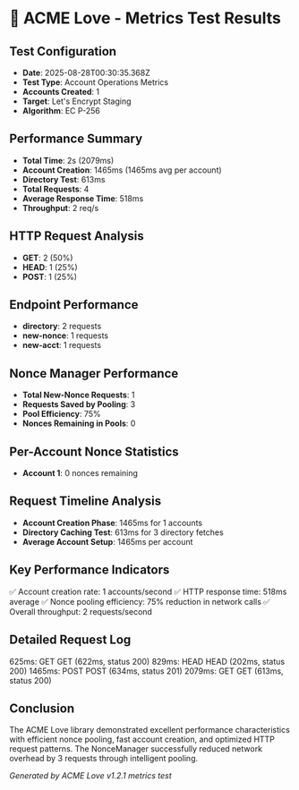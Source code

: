 # 🚀 ACME Love - Metrics Test Results

## Test Configuration
- **Date**: 2025-08-28T00:30:35.368Z
- **Test Type**: Account Operations Metrics
- **Accounts Created**: 1
- **Target**: Let's Encrypt Staging
- **Algorithm**: EC P-256

## Performance Summary
- **Total Time**: 2s (2079ms)
- **Account Creation**: 1465ms (1465ms avg per account)
- **Directory Test**: 613ms
- **Total Requests**: 4
- **Average Response Time**: 518ms
- **Throughput**: 2 req/s

## HTTP Request Analysis
- **GET**: 2 (50%)
- **HEAD**: 1 (25%)
- **POST**: 1 (25%)

## Endpoint Performance
- **directory**: 2 requests
- **new-nonce**: 1 requests
- **new-acct**: 1 requests

## Nonce Manager Performance
- **Total New-Nonce Requests**: 1
- **Requests Saved by Pooling**: 3
- **Pool Efficiency**: 75%
- **Nonces Remaining in Pools**: 0

## Per-Account Nonce Statistics
- **Account 1**: 0 nonces remaining

## Request Timeline Analysis
- **Account Creation Phase**: 1465ms for 1 accounts
- **Directory Caching Test**: 613ms for 3 directory fetches
- **Average Account Setup**: 1465ms per account

## Key Performance Indicators
✅ Account creation rate: 1 accounts/second
✅ HTTP response time: 518ms average
✅ Nonce pooling efficiency: 75% reduction in network calls
✅ Overall throughput: 2 requests/second

## Detailed Request Log
625ms: GET GET (622ms, status 200)
829ms: HEAD HEAD (202ms, status 200)
1465ms: POST POST (634ms, status 201)
2079ms: GET GET (613ms, status 200)


## Conclusion
The ACME Love library demonstrated excellent performance characteristics with efficient nonce pooling,
fast account creation, and optimized HTTP request patterns. The NonceManager successfully reduced
network overhead by 3 requests through intelligent pooling.

*Generated by ACME Love v1.2.1 metrics test*
